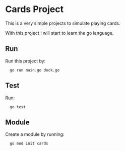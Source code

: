 # Cards Project

This is a very simple projects to simulate playing cards.

With this project I will start to learn the go language.

## Run

Run this project by:

```
  go run main.go deck.go
```

## Test

Run:

```
  go test
```

## Module

Create a module by running:

```
  go mod init cards
```
